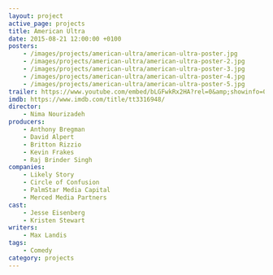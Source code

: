 ```yaml
---
layout: project
active_page: projects
title: American Ultra
date: 2015-08-21 12:00:00 +0100
posters:
    - /images/projects/american-ultra/american-ultra-poster.jpg
    - /images/projects/american-ultra/american-ultra-poster-2.jpg
    - /images/projects/american-ultra/american-ultra-poster-3.jpg
    - /images/projects/american-ultra/american-ultra-poster-4.jpg
    - /images/projects/american-ultra/american-ultra-poster-5.jpg
trailer: https://www.youtube.com/embed/bLGFwkRx2HA?rel=0&amp;showinfo=0
imdb: https://www.imdb.com/title/tt3316948/
director:
    - Nima Nourizadeh
producers:
    - Anthony Bregman
    - David Alpert
    - Britton Rizzio
    - Kevin Frakes
    - Raj Brinder Singh
companies:
    - Likely Story
    - Circle of Confusion
    - PalmStar Media Capital
    - Merced Media Partners
cast:
    - Jesse Eisenberg
    - Kristen Stewart
writers:
    - Max Landis
tags:
    - Comedy
category: projects
---
```

